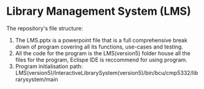 # Library Management System (LMS)
The repository's file structure:
1. The LMS.pptx is a powerpoint file that is a full comprehensive break down of program covering all its functions, use-cases and testing.
2. All the code for the program is the LMS(version5) folder house all the files for the program, Eclispe IDE is reccommend for using program.
3. Program initialisation path: LMS(version5)/InteractiveLibrarySystem(version5)/bin/bcu/cmp5332/librarysystem/main
